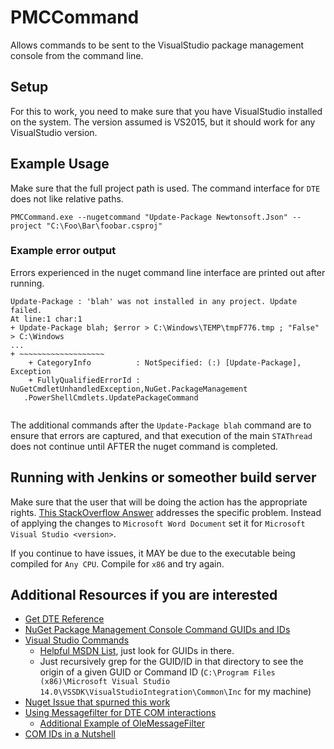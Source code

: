 # PMCCommand
Allows commands to be sent to the VisualStudio package management console from the command line.

## Setup

For this to work, you need to make sure that you have VisualStudio installed on the system. The version assumed is VS2015, but it should work for any VisualStudio version.

## Example Usage

Make sure that the full project path is used. The command interface for `DTE` does not like relative paths.

```
PMCCommand.exe --nugetcommand "Update-Package Newtonsoft.Json" --project "C:\Foo\Bar\foobar.csproj"
```
### Example error output
Errors experienced in the nuget command line interface are printed out after running.

```
Update-Package : 'blah' was not installed in any project. Update failed.
At line:1 char:1
+ Update-Package blah; $error > C:\Windows\TEMP\tmpF776.tmp ; "False" > C:\Windows 
...
+ ~~~~~~~~~~~~~~~~~~~
    + CategoryInfo          : NotSpecified: (:) [Update-Package], Exception
    + FullyQualifiedErrorId : NuGetCmdletUnhandledException,NuGet.PackageManagement 
   .PowerShellCmdlets.UpdatePackageCommand
 
```
The additional commands after the `Update-Package blah` command are to ensure that errors are captured, and that execution of the main `STAThread` does not continue until AFTER the nuget command is completed.

## Running with Jenkins or someother build server

Make sure that the user that will be doing the action has the appropriate rights. [This StackOverflow Answer](https://stackoverflow.com/questions/1491123/system-unauthorizedaccessexception-retrieving-the-com-class-factory-for-word-in/2560877#2560877) addresses the specific problem. Instead of applying the changes to `Microsoft Word Document` set it for `Microsoft Visual Studio <version>`. 

If you continue to have issues, it MAY be due to the executable being compiled for `Any CPU`. Compile for `x86` and try again.

## Additional Resources if you are interested

- [Get DTE Reference](https://msdn.microsoft.com/en-us/library/68shb4dw.aspx)
- [NuGet Package Management Console Command GUIDs and IDs](https://github.com/mono/nuget/tree/master/src/VsConsole/Console)
- [Visual Studio Commands](https://msdn.microsoft.com/en-us/library/cc826040.aspx)
  - [Helpful MSDN List](https://msdn.microsoft.com/en-us/library/microsoft.visualstudio.vsconstants.aspx), just look for GUIDs in there.
  - Just recursively grep for the GUID/ID in that directory to see the origin of a given GUID or Command ID (`C:\Program Files (x86)\Microsoft Visual Studio 14.0\VSSDK\VisualStudioIntegration\Common\Inc` for my machine)
- [Nuget Issue that spurned this work](https://github.com/NuGet/Home/issues/1512)
- [Using Messagefilter for DTE COM interactions](https://msdn.microsoft.com/en-us/library/ms228772.aspx)
  - [Additional Example of OleMessageFilter](http://dl2.plm.automation.siemens.com/solidedge/api/sesdk_web/OleMessageFilterUsage.html)
- [COM IDs in a Nutshell](https://www.codeproject.com/Articles/1265/COM-IDs-Registry-keys-in-a-nutshell)

